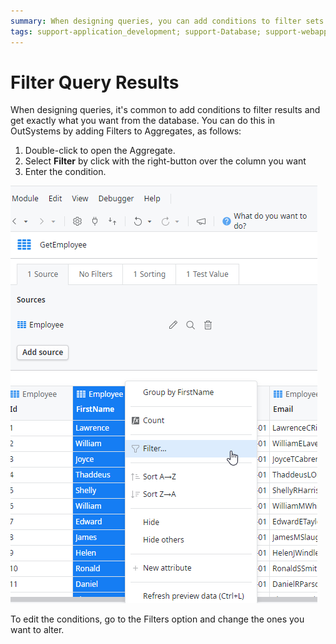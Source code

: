 ```yaml
---
summary: When designing queries, you can add conditions to filter sets of records returned by aggregates to choose the database content you want to display.
tags: support-application_development; support-Database; support-webapps
---
```


# Filter Query Results

When designing queries, it's common to add conditions to filter results and get exactly what you want from the database. You can do this in OutSystems by adding Filters to Aggregates, as follows:

1. Double-click to open the Aggregate.
1. Select **Filter** by click with the right-button over the column you want
1. Enter the condition.

![Filter Query Results](images/filter-query.png)

To edit the conditions, go to the Filters option and change the ones you want to alter.
